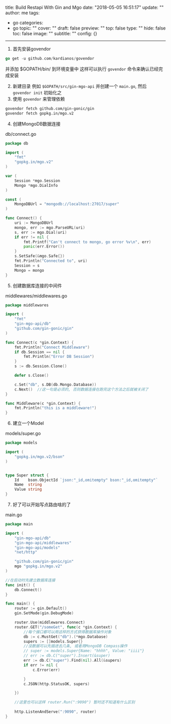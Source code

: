 title: Build Restapi With Gin and Mgo
date: "2018-05-05 16:51:17"
update: ""
author: me
tags:
- go
categories:
- go
topic: ""
cover: ""
draft: false
preview: ""
top: false
type: ""
hide: false
toc: false
image: ""
subtitle: ""
config: {}


---



1. 首先安装govendor

```go
go get -u github.com/kardianos/govendor
```
并添加 $GOPATH/bin/ 到环境变量中
这样可以执行 `govendor` 命令来确认已经完成安装

2. 新建目录 例如 `$GOPATH/src/gin-mgo-api` 并创建一个 `main.go`, 然后 `govendor init` 初始化之
3. 使用 `govendor` 来管理依赖

```bash
govendor fetch github.com/gin-gonic/gin
govendor fetch gopkg.in/mgo.v2
``` 

4. 创建MongoDB数据连接

db/connect.go

```go
package db

import (
	"fmt"
	"gopkg.in/mgo.v2"
)

var (
	Session *mgo.Session
	Mongo *mgo.DialInfo
)

const (
	MongoDBUrl = "mongodb://localhost:27017/super"
)

func Connect() {
	uri := MongoDBUrl
	mongo, err := mgo.ParseURL(uri)
	s, err := mgo.Dial(uri)
	if err != nil {
		fmt.Printf("Can't connect to mongo, go error %v\n", err)
		panic(err.Error())
	}
	s.SetSafe(&mgo.Safe{})
	fmt.Println("Connected to", uri)
	Session = s
	Mongo = mongo
}

```

5. 创建数据库连接的中间件

middlewares/middlewares.go

```go
package middlewares

import (
	"fmt"
	"gin-mgo-api/db"
	"github.com/gin-gonic/gin"
)

func Connect(c *gin.Context) {
	fmt.Println("Connect Middleware")
	if db.Session == nil {
		fmt.Println("Error DB Session")
	}
	s := db.Session.Clone()

	defer s.Close()

	c.Set("db", s.DB(db.Mongo.Database))
	c.Next()  //这一句是必须的, 否则数据连接在跑完这个方法之后就被关闭了
}

func Middleware(c *gin.Context) {
	fmt.Println("this is a middleware!")
}
```

6. 建立一个Model

models/super.go

```go
package models

import (
	"gopkg.in/mgo.v2/bson"
)


type Super struct {
	Id    bson.ObjectId `json:"_id,omitempty" bson:"_id,omitempty"`
	Name  string
	Value string
}
```

7. 好了可以开始写点路由啥的了
 
main.go

```go
package main

import (
	"gin-mgo-api/db"
	"gin-mgo-api/middlewares"
	"gin-mgo-api/models"
	"net/http"

	"github.com/gin-gonic/gin"
	mgo "gopkg.in/mgo.v2"
)

//在启动时先建立数据库连接
func init() {
	db.Connect()
}

func main() {
	router := gin.Default()
	gin.SetMode(gin.DebugMode)

	router.Use(middlewares.Connect)
	router.GET("/someGet", func(c *gin.Context) {
        //每个接口都可以用这样的方式获得数据库操作对象
		db := c.MustGet("db").(*mgo.Database)
		supers := []models.Super{}
        //没数据可以先插进去几条, 或者用MongoDB Compass操作
		// super := models.Super{Name: "hhhh", Value: "iiii"}
		// err := db.C("super").Insert(&super)
		err := db.C("super").Find(nil).All(&supers)
		if err != nil {
			c.Error(err)

		}
		c.JSON(http.StatusOK, supers)

	})

    //这里也可以这样 router.Run(":9090") 暂时还不知道有什么区别
    
	http.ListenAndServe(":9090", router)
}

```
